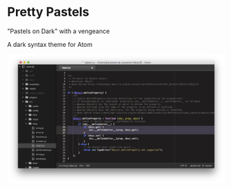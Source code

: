 # Pretty Pastels

"Pastels on Dark" with a vengeance

A dark syntax theme for Atom

![Screenshot](https://github.com/parasyte/pretty-pastels-syntax/raw/master/screenshot.png)
